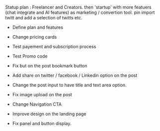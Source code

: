 Statup plan : 
Freelancer and Creators. then 'startup' with more featuers (chat integrate and AI features) as marketing / convertion tool. pin import twitt and add a selection of twitts etc.


- Define plan and features
- Change pricing cards
- Test payement and subscription process
- Test Promo code

- Fix but on the post bookmark button
- Add share on twitter / facebook / Linkedin option on the post
- Change the post input to have title and text area option. 
- Fix image upload on the post
- Change Navigation CTA
- Improve design on the landing page 

- Fix panel and button display. 
